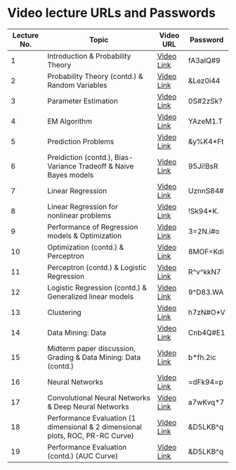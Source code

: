 # Video lecture URLs and Passwords

|Lecture No.| Topic | Video URL | Password |
| --------- | ----- | --------- | -------- |
| 1 | Introduction & Probability Theory | [Video Link](https://northeastern.zoom.us/rec/play/PT4IPq8lo7qKTMO_5ZBWH3r3LezW9iyAlqonMpPWCvcMQ72lJFl5izXKA2qKpgUjfynxdkaHx83XrPEr.A5CP8J8bIn8Wx8ir) | fA3aIQ#9 |
| 2 | Probability Theory (contd.) & Random Variables | [Video Link](https://northeastern.zoom.us/rec/play/BMye_T4mihnoTRB42x1lRBP68pXahVgUnsmA-HNX5IrGV2K3_-v3SbkJobLfxGoUX8zuSI0j8ADbC3Ui.Jbl_alR7oHxLmoc3) | &Lez0i44 |
| 3 | Parameter Estimation | [Video Link](https://northeastern.zoom.us/rec/play/10HTmYrpJiYYLqIegaicnxoa4wf2kv9CYyve-BY9H_kTze1bn-VTac6Q4YzaZdlQfSFt08wCv_dN9MnF.-LRy5256hOs2khwf) | 0S#2zSk? |
| 4 | EM Algorithm | [Video Link](https://northeastern.zoom.us/rec/play/k_Pgm4RqABEUEcztcZOMJWFhiWaKue2QVu8pL1WC8w067rwXrj-Au4sFM8xid11mg3YagWPHgJTnqwgz.I_RMjPgn0qd7ju9W) | YAzeM1.T |
| 5 | Prediction Problems | [Video Link](https://northeastern.zoom.us/rec/play/hxe2u0LYu8A_q-OpVkcEknV_sJN0Kq1XL7lgrSqJ9uRg2n9uKCdj8vsf1rRVC70GHjBKOMZzZlDmbgZz.k0y4Z1dgfLA-KAdD) | &y%K4\*Ft |
| 6 | Preidiction (contd.), Bias-Variance Tradeoff & Naive Bayes models | [Video Link](https://northeastern.zoom.us/rec/play/k7_j7mPZTd8fAgC7TgQ1J-YYx8QZ3L5FIbgCpiTGIVJP5T9oeS40OmyYdmKX387YhniYKWZFKLT90Pn0.gGqT2udXifxhazm6) | 95Ji!BsR |
| 7 | Linear Regression | [Video Link](https://northeastern.zoom.us/rec/play/FG7XOnSnMKyMhgsZMNb4Kz8nRbnJD_bR7wt-XK7XEG-pqf7muuM73ZDmisbWWUJDSa70GojgFyiqCnk-.NzW5g1ssZ5RFN9Fb) | UznnS84# |
| 8 | Linear Regression for nonlinear problems | [Video Link](https://northeastern.zoom.us/rec/play/FpzWqiVyPiL4AYhL5ofp1Hz5WwXUlbzt5gLeQz-of92sMYObDwO9u3x4bLOp5TFqiku4wPfwSbf6Mc7m.6M7aGS48HaYmIECJ) | !Sk94\*K. |
| 9 | Performance of Regression models & Optimization | [Video Link](https://northeastern.zoom.us/rec/play/aZ-FmgSphd5fb2hDez5xdtKCb3Sx8zORYBMMbsBLOQ8zEo06dIbaMOelVo1EYMU5tfC5BXX8Yowd8YK4.iedWC_d6wsO_UBz-) | 3=2N.i#o |
| 10 | Optimization (contd.) & Perceptron | [Video Link](https://northeastern.zoom.us/rec/play/PpXT8fSWzxSsHqHBtVwYD7uCA4T7oentzLhrpjR-ihv_F6T7p2RwJ8ZJDgcUEolVgGeXuano0KIT8lOB.7NBRa7Ui9FroeWWd) | 8MOF=Kdi |
| 11 | Perceptron (contd.) & Logistic Regression | [Video Link](https://northeastern.zoom.us/rec/play/EHdHEFHzIdE6HxXNE_7DVy8dly3iJtQb5-HpeJ58BpSjL0YMVd-DnEg4yVTMe4uRPaZNhFRRMxr6SuTS.d3DJMsK4yANVRtb6) | R^v^kkN7 |
| 12 | Logistic Regression (contd.) & Generalized linear models | [Video Link](https://northeastern.zoom.us/rec/play/iMzsCJgk_ZxXdlU_aoIgwihwM2V48Zt732T4-kA6yTgOHe8NYboGIju92Mfw8sj7odfFpzyAQ3lr8VZj.u19RRepvLSTt0gHY) | 9^D83.WA |
| 13 | Clustering | [Video Link](https://northeastern.zoom.us/rec/play/9TctLX2qX4ob7VuQpGfPHxqqoQrOyEIJ5tvLaTb-CrTuu0yze2vKAExRGGj3VC8-qaR922KdaVdriFXA.8IFksscmUYTzJd-I) | h7zN#O\*V |
| 14 | Data Mining: Data | [Video Link](https://northeastern.zoom.us/rec/play/5y7SVrrOOmHlTQHN-DsQjTKM4BIM796XqK_BLWE9l2N_MtlxAGoCwH_M0mplyeHu0-qgMl7sHWeiOyC4.vlhzwCs-6uncvAin) | Cnb4Q#E1 |
| 15 | Midterm paper discussion, Grading & Data Mining: Data (contd.) | [Video Link](https://northeastern.zoom.us/rec/play/hSoNUQJIu8BOVbgSdYaUV123g0Dv6XQJzpcmyIt6h33MZdtH6aee1DjZFYA3i7fhfDsVzEPYzWK_u7mh.SS3ZeNWmAh2VZ6rN) | b\*fh.2ic |
| 16 | Neural Networks | [Video Link](https://northeastern.zoom.us/rec/play/I6_5K95IcUoC0_7RKC8TzwqwkjgRo-I4WcMP24dEvcZ5Sb3CMbu01A_2SwgzwGdM55XP0IJObIyQdF5u._fmUrXotVAQMqtMr) | =dFk94=p |
| 17 | Convolutional Neural Networks & Deep Neural Networks | [Video Link](https://northeastern.zoom.us/rec/play/mEYLk6p_QvlpY3usWeQnAvn3Kctb1lQvDtEv_RMl3WsQ60fixVfnSHiCldiJc9ZBBK-2SgQg_BFbAUKG.GIoHsWqPtnSXLiuY) | a7wKvq\*7 |
| 18 | Performance Evaluation (1 dimensional & 2 dimensional plots, ROC, PR-RC Curve) | [Video Link](https://northeastern.zoom.us/rec/play/GZDzylN1Ajg1EEBghmYtcTa1icG-RDEFvZz06vX6NpoWx_8kL4NqHWwoiHwmoMDFAa8idwBUQ4JpkkVW.xuKMyv-PMBfIJH2L) | &D5LKB^q |
| 19 | Performance Evaluation (contd.) (AUC Curve) | [Video Link](https://northeastern.zoom.us/rec/play/HaQQNhbIIg5YB5TBOyNvMr-mnCWjLRFhXSWdO0AhqVtNwwbhnyaB7ygXkg12xssTh62FeBeTxenG4ats.MOPwMkFQOSnUWhqY) | &D5LKB^q |


